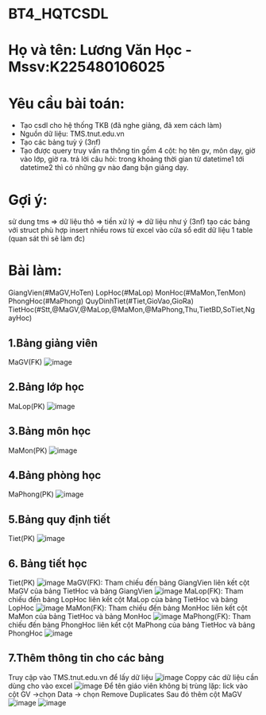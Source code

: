# BT4_HQTCSDL
# Họ và tên: Lương Văn Học - Mssv:K225480106025
# Yêu cầu bài toán:
 - Tạo csdl cho hệ thống TKB (đã nghe giảng, đã xem cách làm)
 - Nguồn dữ liệu: TMS.tnut.edu.vn
 - Tạo các bảng tuỳ ý (3nf)
 - Tạo được query truy vấn ra thông tin gồm 4 cột: họ tên gv, môn dạy, giờ vào lớp, giờ ra.
   trả lời câu hỏi: trong khoảng thời gian từ datetime1 tới datetime2 thì có những gv nào đang bận giảng dạy.
# Gợi ý:
  sử dung tms => dữ liệu thô => tiền xử lý => dữ liệu như ý (3nf)
  tạo các bảng với struct phù hợp
  insert nhiều rows từ excel vào cửa sổ edit dữ liệu 1 table (quan sát thì sẽ làm đc)
# Bài làm:
GiangVien(#MaGV,HoTen)
LopHoc(#MaLop)
MonHoc(#MaMon,TenMon)
PhongHoc(#MaPhong)
QuyDinhTiet(#Tiet,GioVao,GioRa)
TietHoc(#Stt,@MaGV,@MaLop,@MaMon,@MaPhong,Thu,TietBD,SoTiet,NgayHoc)
## 1.Bảng giảng viên
MaGV(FK)
![image](https://github.com/user-attachments/assets/4eb64bee-8b5b-42ea-b502-646862f7cc64)
## 2.Bảng lớp học
MaLop(PK)
![image](https://github.com/user-attachments/assets/c999b787-15f4-4ed5-971b-a7533b58699a)
## 3.Bảng môn học
MaMon(PK)
![image](https://github.com/user-attachments/assets/c2b0f313-5db5-4cfe-9306-ed67e6fba447)
## 4.Bảng phòng học
MaPhong(PK)
![image](https://github.com/user-attachments/assets/48517e7c-6948-42f7-8ee1-b990b9d9d578)
## 5.Bảng quy định tiết
Tiet(PK)
![image](https://github.com/user-attachments/assets/8f3a93d9-698f-46df-8cb1-689db7254bc6)
## 6. Bảng tiết học
Tiet(PK)
![image](https://github.com/user-attachments/assets/6af9b4a6-706e-40fa-9dc4-04caa204c896)
MaGV(FK): Tham chiếu đến bảng GiangVien liên kết cột MaGV của bảng TietHoc và bảng GiangVien
![image](https://github.com/user-attachments/assets/78a20b3a-a34e-4b2d-aff2-9c1a3fb3f805)
MaLop(FK): Tham chiếu đến bảng LopHoc liên kết cột MaLop của bảng TietHoc và bảng LopHoc
![image](https://github.com/user-attachments/assets/8e4b0c40-0537-49d0-a756-04487ce37881)
MaMon(FK): Tham chiếu đến bảng MonHoc liên kết cột MaMon của bảng TietHoc và bảng MonHoc
![image](https://github.com/user-attachments/assets/683bcc29-6e08-4f4a-b804-5c3102f55d4e)
MaPhong(FK): Tham chiếu đến bảng PhongHoc liên kết cột MaPhong của bảng TietHoc và bảng PhongHoc
![image](https://github.com/user-attachments/assets/ad989059-c283-4f89-82e0-c203fdaf6024)
## 7.Thêm thông tin cho các bảng
Truy cập vào TMS.tnut.edu.vn để lấy dữ liệu
![image](https://github.com/user-attachments/assets/bdf56cce-d636-4d91-9f17-80d642398d7f)
Coppy các dữ liệu cần dùng cho vào excel
![image](https://github.com/user-attachments/assets/ccd2dc7e-87cb-4b4a-aa7c-94441c4c4e23)
Để tên giáo viên không bị trùng lặp: lick vào cột GV ->chọn Data -> chọn Remove Duplicates
Sau đó thêm cột MaGV 
![image](https://github.com/user-attachments/assets/b46f8acd-7d75-4b96-9d4c-33add1d5b495)
![image](https://github.com/user-attachments/assets/e80339f3-d514-4762-b664-1132a2df9d4b)



